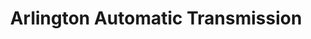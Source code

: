 ---
title: "Arlington Automatic Transmission"
url: /arlington/arlington-automatic-transmission/
shop: car repair
---